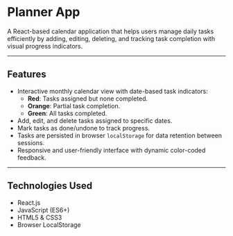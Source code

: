 # Planner App

A React-based calendar application that helps users manage daily tasks efficiently by adding, editing, deleting, and tracking task completion with visual progress indicators.

---

## Features

- Interactive monthly calendar view with date-based task indicators:
  - **Red**: Tasks assigned but none completed.
  - **Orange**: Partial task completion.
  - **Green**: All tasks completed.
- Add, edit, and delete tasks assigned to specific dates.
- Mark tasks as done/undone to track progress.
- Tasks are persisted in browser `localStorage` for data retention between sessions.
- Responsive and user-friendly interface with dynamic color-coded feedback.

---

## Technologies Used

- React.js
- JavaScript (ES6+)
- HTML5 & CSS3
- Browser LocalStorage
